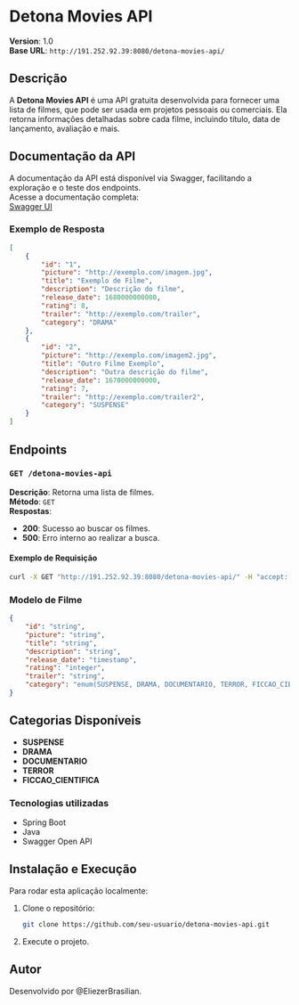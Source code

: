# Detona Movies API

**Version**: 1.0  
**Base URL**: `http://191.252.92.39:8080/detona-movies-api/`

## Descrição

A **Detona Movies API** é uma API gratuita desenvolvida para fornecer uma lista de filmes, que pode ser usada em projetos pessoais ou comerciais. Ela retorna informações detalhadas sobre cada filme, incluindo título, data de lançamento, avaliação e mais.

## Documentação da API

A documentação da API está disponível via Swagger, facilitando a exploração e o teste dos endpoints.  
Acesse a documentação completa:  
[Swagger UI](http://191.252.92.39:8080/swagger-ui/index.html)

### Exemplo de Resposta

```json
[
    {
        "id": "1",
        "picture": "http://exemplo.com/imagem.jpg",
        "title": "Exemplo de Filme",
        "description": "Descrição do filme",
        "release_date": 1680000000000,
        "rating": 8,
        "trailer": "http://exemplo.com/trailer",
        "category": "DRAMA"
    },
    {
        "id": "2",
        "picture": "http://exemplo.com/imagem2.jpg",
        "title": "Outro Filme Exemplo",
        "description": "Outra descrição do filme",
        "release_date": 1670000000000,
        "rating": 7,
        "trailer": "http://exemplo.com/trailer2",
        "category": "SUSPENSE"
    }
]
```

## Endpoints

### `GET /detona-movies-api`

**Descrição**: Retorna uma lista de filmes.  
**Método**: `GET`  
**Respostas**:
- **200**: Sucesso ao buscar os filmes.
- **500**: Erro interno ao realizar a busca.

#### Exemplo de Requisição

```bash
curl -X GET "http://191.252.92.39:8080/detona-movies-api/" -H "accept: application/json"
```

### Modelo de Filme

```json
{
    "id": "string",
    "picture": "string",
    "title": "string",
    "description": "string",
    "release_date": "timestamp",
    "rating": "integer",
    "trailer": "string",
    "category": "enum(SUSPENSE, DRAMA, DOCUMENTARIO, TERROR, FICCAO_CIENTIFICA)"
}
```

## Categorias Disponíveis

- **SUSPENSE**
- **DRAMA**
- **DOCUMENTARIO**
- **TERROR**
- **FICCAO_CIENTIFICA**

### Tecnologias utilizadas
- Spring Boot
- Java
- Swagger Open API

## Instalação e Execução

Para rodar esta aplicação localmente:

1. Clone o repositório:

   ```bash
   git clone https://github.com/seu-usuario/detona-movies-api.git
    ```

2. Execute o projeto. 

## Autor
Desenvolvido por @EliezerBrasilian.
